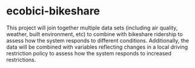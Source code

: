 # ecobici-bikeshare
This project will join together multiple data sets (including air quality, weather, built environment, etc) to combine with bikeshare ridership to assess how the system responds to different conditions. Additionally, the data will be combined with variables reflecting changes in a local driving restriction policy to assess how the system responds to increased restrictions.
